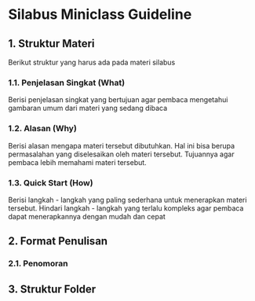 # Silabus Miniclass Guideline

## 1. Struktur Materi

Berikut struktur yang harus ada pada materi silabus

### 1.1. Penjelasan Singkat (What)

Berisi penjelasan singkat yang bertujuan agar pembaca mengetahui gambaran umum dari materi yang sedang dibaca

### 1.2. Alasan (Why)

Berisi alasan mengapa materi tersebut dibutuhkan. Hal ini bisa berupa permasalahan yang diselesaikan oleh materi tersebut. Tujuannya agar pembaca lebih memahami materi tersebut.

### 1.3. Quick Start (How)

Berisi langkah - langkah yang paling sederhana untuk menerapkan materi tersebut. Hindari langkah - langkah yang terlalu kompleks agar pembaca dapat menerapkannya dengan mudah dan cepat

## 2. Format Penulisan

### 2.1. Penomoran

## 3. Struktur Folder
